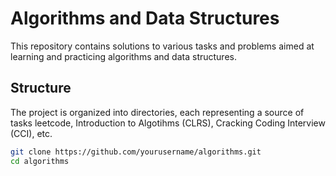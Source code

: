 
# Algorithms and Data Structures

This repository contains solutions to various tasks and problems aimed at learning and practicing algorithms and data structures.

## Structure

The project is organized into directories, each representing a source of tasks leetcode, Introduction to Algotihms (CLRS), Cracking Coding Interview (CCI), etc.


```bash
git clone https://github.com/yourusername/algorithms.git
cd algorithms
```
